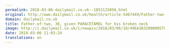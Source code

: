 ```yaml
---
permalink: 2018-03-06-dailymail.co.uk--1852125056.html
original: http://www.dailymail.co.uk/health/article-5467449/Father-two-36-given-PARACETAMOL-broken-neck.html?ITO=1490&ns_mchannel=rss&ns_campaign=1490
domain: dailymail.co.uk
title: Father-of-two, 36, given PARACETAMOL for his broken neck
image: http://i.dailymail.co.uk/i/newpix/2018/03/06/10/49EA1B3200000578-0-image-a-17_1520331094697.jpg
date: 2018-03-06 11:03:24
translations: en
---
```


